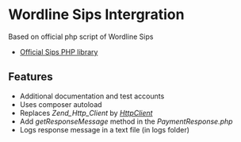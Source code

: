 # Wordline Sips Intergration
Based on official php script of Wordline Sips

- [Official Sips PHP library](https://github.com/worldline/Sips-International-non-FR-PHPlibrary)

## Features
- Additional documentation and test accounts
- Uses composer autoload
- Replaces *Zend_Http_Client* by *[HttpClient](https://github.com/rgamba/httpclient)*
- Add *getResponseMessage* method in the *PaymentResponse.php*
- Logs response message in a text file (in logs folder)


